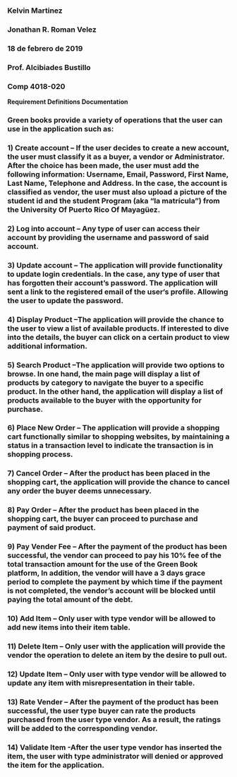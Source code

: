 ### Kelvin Martinez
### Jonathan R. Roman Velez
### 18 de febrero de 2019 
### Prof. Alcibiades Bustillo
### Comp 4018-020

__Requirement Definitions Documentation__

### Green books provide a variety of operations that the user can use in the application such as: 
  
### 1) Create account – If the user decides to create a new account, the user must classify it as a buyer, a vendor or Administrator. After the choice has been made, the user must add the following information: Username, Email, Password, First Name, Last Name,  Telephone and Address. In the case, the account is classified as vendor, the user must also upload a picture of the student id and the student Program (aka “la matrícula”) from the University Of Puerto Rico Of Mayagüez.
     
### 2) Log into account – Any type of user can access their account by providing the username and password of said account. 
	
### 3) Update account – The application will provide functionality to update login credentials. In the case, any type of user that has forgotten their account’s password. The application will sent a link to the registered email of the user‘s profile. Allowing the user to update the password.  
	
### 4) Display Product –The application will provide the chance to the user to view a list of available products. If interested to dive into the details, the buyer can click on a certain product to view additional information.  
	
### 5) Search Product –The application will provide two options to browse. In one hand, the main page will display a list of products by category to navigate the buyer to a specific product. In the other hand, the application will display a list of products available to the buyer with the opportunity for purchase.
  
### 6) Place New Order – The application will provide a shopping cart functionally similar to shopping websites, by maintaining a status in a transaction level to indicate the transaction is in shopping process.
	
### 7) Cancel Order – After the product has been placed in the shopping cart, the application will provide the chance to cancel any order the buyer deems unnecessary. 
	
### 8) Pay Order – After the product has been placed in the shopping cart, the buyer can proceed to purchase and payment of said product.  
	
### 9) Pay Vender Fee – After the payment of the product has been successful, the vendor can proceed to pay his 10% fee of the total transaction amount for the use of the Green Book platform, In addition, the vendor will have a 3 days grace period to complete the payment by which time if the payment is not completed, the vendor’s account will be blocked until paying the total amount of the debt.  
	
### 10) Add Item – Only user with type vendor will be allowed to add new items into their item table.
	
### 11) Delete Item – Only user with the application will provide the vendor the operation to delete an item by the desire to pull out. 
	
### 12) Update Item – Only user with type vendor will be allowed to update any item with misrepresentation in their table.
	
### 13) Rate Vender – After the payment of the product has been successful, the user type buyer can rate the products purchased from the user type vendor. As a result, the ratings will be added to the corresponding vendor. 
  
### 14) Validate Item -After the user type vendor has inserted the item, the user with type administrator will denied or approved the item for the application.  
